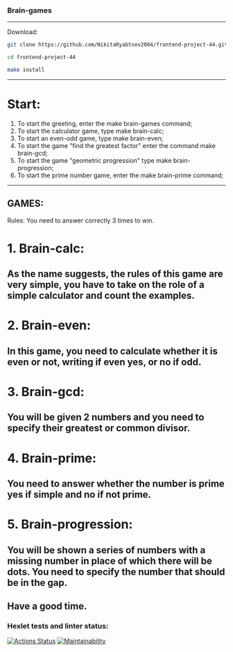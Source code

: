 ### Brain-games
---
Download:
```bash
git clone https://github.com/NikitaRyabtsev2004/frontend-project-44.git
```
```bash
cd frontend-project-44
```
```bash
make install
```
---
# Start:
1. To start the greeting, enter the make brain-games command;
2. To start the calculator game, type make brain-calc;
3. To start an even-odd game, type make brain-even;
4. To start the game "find the greatest factor" enter the command make brain-gcd;
5. To start the game "geometric progression" type make brain-progression;
6. To start the prime number game, enter the make brain-prime command;
---
GAMES:
---
Rules:
You need to answer correctly 3 times to win.

# 1. Brain-calc:
As the name suggests, the rules of this game are very simple, you have to take on the role of a simple calculator and count the examples.
---
# 2. Brain-even:
In this game, you need to calculate whether it is even or not, writing if even yes, or no if odd.
---
# 3. Brain-gcd:
You will be given 2 numbers and you need to specify their greatest or common divisor.
---
# 4. Brain-prime:
You need to answer whether the number is prime yes if simple and no if not prime.
---
# 5. Brain-progression:
You will be shown a series of numbers with a missing number in place of which there will be dots. You need to specify the number that should be in the gap.
---
Have a good time.
---
### Hexlet tests and linter status:
[![Actions Status](https://github.com/NikitaRyabtsev2004/frontend-project-44/workflows/hexlet-check/badge.svg)](https://github.com/NikitaRyabtsev2004/frontend-project-44/actions)
[![Maintainability](https://api.codeclimate.com/v1/badges/4b1ffe80749c63c0bc88/maintainability)](https://codeclimate.com/github/NikitaRyabtsev2004/frontend-project-44/maintainability)
